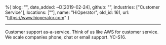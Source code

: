 %{
  blog: "",
  date_added: ~D[2019-02-24],
  github: "",
  industries: ["Customer Service"],
  locations: [""],
  name: "HiOperator",
  old_id: 161,
  url: "https://www.hioperator.com"
}

---

Customer support as-a-service. Think of us like AWS for customer service. We scale companies phone, chat or email support. YC-S16.
